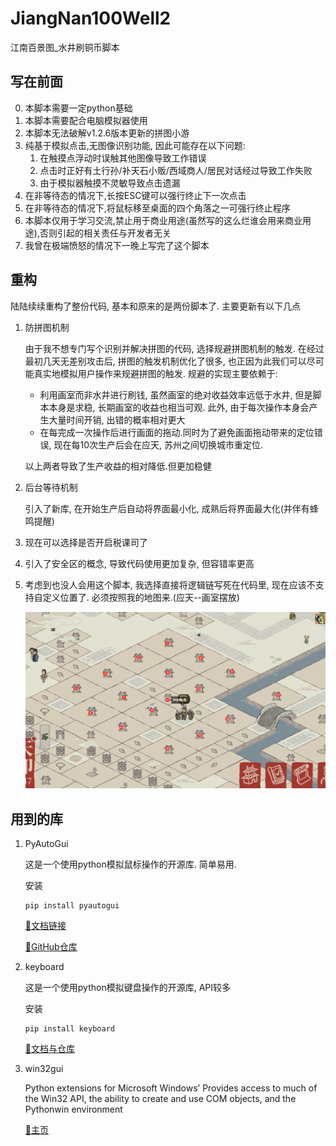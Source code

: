 # JiangNan100Well2
江南百景图_水井刷铜币脚本

## 写在前面

0. 本脚本需要一定python基础
1. 本脚本需要配合电脑模拟器使用
2. 本脚本无法破解v1.2.6版本更新的拼图小游
3. 纯基于模拟点击,无图像识别功能, 因此可能存在以下问题:
   1. 在触摸点浮动时误触其他图像导致工作错误
   2. 点击时正好有土行孙/补天石小贩/西域商人/居民对话经过导致工作失败
   3. 由于模拟器触摸不灵敏导致点击遗漏
4. 在非等待态的情况下,长按ESC键可以强行终止下一次点击
5.  在非等待态的情况下,将鼠标移至桌面的四个角落之一可强行终止程序
6. 本脚本仅用于学习交流,禁止用于商业用途(虽然写的这么烂谁会用来商业用途),否则引起的相关责任与开发者无关
7. 我曾在极端愤怒的情况下一晚上写完了这个脚本



## 重构

陆陆续续重构了整份代码, 基本和原来的是两份脚本了. 主要更新有以下几点

1. 防拼图机制

   由于我不想专门写个识别并解决拼图的代码, 选择规避拼图机制的触发. 在经过最初几天无差别攻击后, 拼图的触发机制优化了很多, 也正因为此我们可以尽可能真实地模拟用户操作来规避拼图的触发. 规避的实现主要依赖于: 

   - 利用画室而非水井进行刷钱, 虽然画室的绝对收益效率远低于水井, 但是脚本本身是求稳, 长期画室的收益也相当可观. 此外, 由于每次操作本身会产生大量时间开销, 出错的概率相对更大
   - 在每完成一次操作后进行画面的拖动.同时为了避免画面拖动带来的定位错误, 现在每10次生产后会在应天, 苏州之间切换城市重定位.

   以上两者导致了生产收益的相对降低.但更加稳健

2. 后台等待机制

   引入了新库, 在开始生产后自动将界面最小化, 成熟后将界面最大化(并伴有蜂鸣提醒) 

3. 现在可以选择是否开启税课司了

4. 引入了安全区的概念, 导致代码使用更加复杂, 但容错率更高

5. 考虑到也没人会用这个脚本, 我选择直接将逻辑链写死在代码里, 现在应该不支持自定义位置了. 必须按照我的地图来.(应天--画室摆放)

   ![](./img/Yingtian_Painting_Room_Map.png)



## 用到的库

1. PyAutoGui 

   这是一个使用python模拟鼠标操作的开源库. 简单易用.

   安装

   ```
   pip install pyautogui
   ```

   [🔗文档链接](https://pyautogui.readthedocs.io/en/latest/)

   [🔗GitHub仓库](https://github.com/asweigart/pyautogui)

2. keyboard

   这是一个使用python模拟键盘操作的开源库, API较多

   安装

   ```
   pip install keyboard
   ```

   [🔗文档与仓库](https://github.com/boppreh/keyboard)
   
3. win32gui

   Python extensions for Microsoft Windows’ Provides access to much of the Win32 API, the ability to create and use COM objects, and the Pythonwin environment

   [🔗主页](https://pypi.org/project/win32gui/)

   